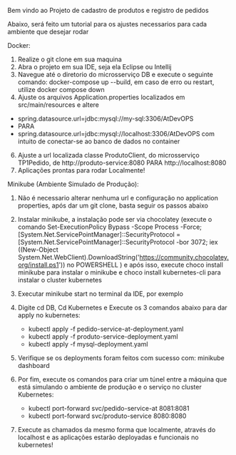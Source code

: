 Bem vindo ao Projeto de cadastro de produtos e registro de pedidos

Abaixo, será feito um tutorial para os ajustes necessarios para cada ambiente que desejar rodar

Docker:

1) Realize o git clone em sua maquina
2) Abra o projeto em sua IDE, seja ela Eclipse ou Intellij
3) Navegue até o diretorio do microsserviço DB e execute o seguinte comando: docker-compose up --build, em caso de erro ou restart, utilize docker compose down 
4) Ajuste os arquivos Application.properties localizados em src/main/resources e altere
  - spring.datasource.url=jdbc:mysql://my-sql:3306/AtDevOPS
  - PARA
  - spring.datasource.url=jdbc:mysql://localhost:3306/AtDevOPS com intuito de conectar-se ao banco de dados no container
6) Ajuste a url localizada classe ProdutoClient, do microsserviço TP1Pedido, de  http://produto-service:8080 PARA http://localhost:8080
7) Aplicações prontas para rodar Localmente!

Minikube (Ambiente Simulado de Produção):

1) Não é necessario alterar nenhuma url e configuração no application properties, após dar um git clone, basta seguir os passos abaixo

2) Instalar minikube, a instalação pode ser via chocolatey (execute o comando Set-ExecutionPolicy Bypass -Scope Process -Force; [System.Net.ServicePointManager]::SecurityProtocol = [System.Net.ServicePointManager]::SecurityProtocol -bor 3072; iex ((New-Object System.Net.WebClient).DownloadString('https://community.chocolatey.org/install.ps1')) no POWERSHELL ) e após isso, execute choco install minikube para instalar o minikube e choco install kubernetes-cli para instalar o cluster kubernetes
   
3) Executar minikube start no terminal da IDE, por exemplo
   
4) Digite cd DB, Cd Kubernetes e Execute os 3 comandos abaixo para dar apply no kubernetes:
   - kubectl apply -f pedido-service-at-deployment.yaml
   - kubectl apply -f produto-service-deployment.yaml
   - kubectl apply -f mysql-deployment.yaml
  
5) Verifique se os deployments foram feitos com sucesso com: minikube dashboard
 
6) Por fim, execute os comandos para criar um túnel entre a máquina que está simulando o ambiente de produção e o serviço no cluster Kubernetes:
   - kubectl port-forward svc/pedido-service-at 8081:8081
   - kubectl port-forward svc/produto-service 8080:8080

7) Execute as chamados da mesmo forma que localmente, através do localhost e as aplicações estarão deployadas e funcionais no kubernetes!

